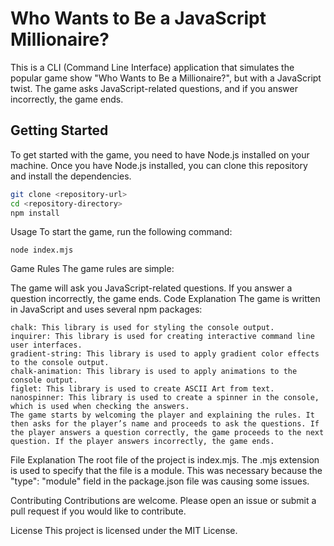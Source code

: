 # Who Wants to Be a JavaScript Millionaire?

This is a CLI (Command Line Interface) application that simulates the popular game show "Who Wants to Be a Millionaire?", but with a JavaScript twist. The game asks JavaScript-related questions, and if you answer incorrectly, the game ends.

## Getting Started

To get started with the game, you need to have Node.js installed on your machine. Once you have Node.js installed, you can clone this repository and install the dependencies.

```bash
git clone <repository-url>
cd <repository-directory>
npm install
```

Usage
To start the game, run the following command:
```
node index.mjs
```

Game Rules
The game rules are simple:

The game will ask you JavaScript-related questions.
If you answer a question incorrectly, the game ends.
Code Explanation
The game is written in JavaScript and uses several npm packages:
```
chalk: This library is used for styling the console output.
inquirer: This library is used for creating interactive command line user interfaces.
gradient-string: This library is used to apply gradient color effects to the console output.
chalk-animation: This library is used to apply animations to the console output.
figlet: This library is used to create ASCII Art from text.
nanospinner: This library is used to create a spinner in the console, which is used when checking the answers.
The game starts by welcoming the player and explaining the rules. It then asks for the player’s name and proceeds to ask the questions. If the player answers a question correctly, the game proceeds to the next question. If the player answers incorrectly, the game ends.
```

File Explanation
The root file of the project is index.mjs. The .mjs extension is used to specify that the file is a module. This was necessary because the "type": "module" field in the package.json file was causing some issues.

Contributing
Contributions are welcome. Please open an issue or submit a pull request if you would like to contribute.

License
This project is licensed under the MIT License.
